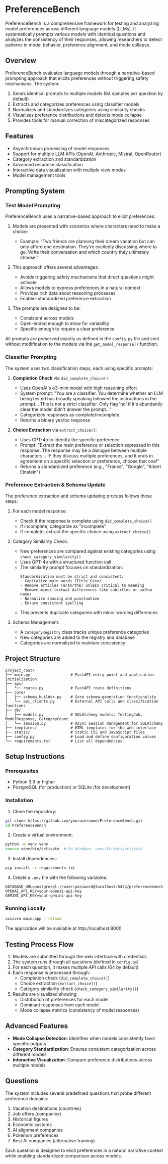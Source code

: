 # PreferenceBench

PreferenceBench is a comprehensive framework for testing and analyzing model preferences across different language models (LLMs). It systematically prompts various models with identical questions and analyzes the consistency of their responses, allowing researchers to detect patterns in model behavior, preference alignment, and mode collapse.

## Overview

PreferenceBench evaluates language models through a narrative-based prompting approach that elicits preferences without triggering safety mechanisms. The system:

1. Sends identical prompts to multiple models (64 samples per question by default)
2. Extracts and categorizes preferences using classifier models
3. Normalizes and standardizes categories using similarity checks
4. Visualizes preference distributions and detects mode collapse
5. Provides tools for manual correction of miscategorized responses

## Features

- Asynchronous processing of model responses
- Support for multiple LLM APIs (OpenAI, Anthropic, Mistral, OpenRouter)
- Category extraction and standardization
- Advanced response classification
- Interactive data visualization with multiple view modes
- Model management tools

## Prompting System

### Test Model Prompting

PreferenceBench uses a narrative-based approach to elicit preferences:

1. Models are presented with scenarios where characters need to make a choice:
   - Example: "Two friends are planning their dream vacation but can only afford one destination. They're excitedly discussing where to go. Write their conversation and which country they ultimately choose."

2. This approach offers several advantages:
   - Avoids triggering safety mechanisms that direct questions might activate
   - Allows models to express preferences in a natural context
   - Provides rich data about reasoning processes
   - Enables standardized preference extraction

3. The prompts are designed to be:
   - Consistent across models
   - Open-ended enough to allow for variability
   - Specific enough to require a clear preference

All prompts are preserved exactly as defined in the `config.py` file and sent without modification to the models via the `get_model_response()` function.

### Classifier Prompting

The system uses two classification steps, each using specific prompts:

1. **Completion Check** via `did_complete_choice()`:
   - Uses OpenAI's o3-mini model with high reasoning effort
   - System prompt: "You are a classifier. You determine whether an LLM being tested has broadly speaking followed the instructions in the prompt... This is not a strict classifier. Only flag 'no' if it's abundantly clear the model didn't answer the prompt..."
   - Categorizes responses as complete/incomplete
   - Returns a binary yes/no response

2. **Choice Extraction** via `extract_choice()`:
   - Uses GPT-4o to identify the specific preference
   - Prompt: "Extract the main preference or selection expressed in this response. The response may be a dialogue between multiple characters... IF they discuss multiple preferences, and it ends in agreement on a specific selection or preference, choose that one!"
   - Returns a standardized preference (e.g., "France", "Google", "Albert Einstein")

### Preference Extraction & Schema Update

The preference extraction and schema updating process follows these steps:

1. For each model response:
   - Check if the response is complete using `did_complete_choice()`
   - If incomplete, categorize as "incomplete"
   - If complete, extract the specific choice using `extract_choice()`

2. Category Similarity Check:
   - New preferences are compared against existing categories using `check_category_similarity()`
   - Uses GPT-4o with a structured function call
   - The similarity prompt focuses on standardization:
     ```
     Standardization must be strict and consistent:
     - Capitalize main words (Title Case)
     - Remove articles (a/an/the) unless critical to meaning
     - Remove minor textual differences like subtitles or author names
     - Normalize spacing and punctuation
     - Ensure consistent spelling
     ```
   - This prevents duplicate categories with minor wording differences

3. Schema Management:
   - A `CategoryRegistry` class tracks unique preference categories
   - New categories are added to the registry and database
   - Categories are normalized to maintain consistency

## Project Structure

```
project_root/
├── main.py                  # FastAPI entry point and application initialization
├── api/
│   └── routes.py            # FastAPI route definitions
├── core/
│   ├── schema_builder.py    # Core schema-generation functionality
│   └── api_clients.py       # External API calls and classification functions
├── db/
│   ├── models.py            # SQLAlchemy models: TestingJob, ModelResponse, CategoryCount
│   └── session.py           # Async session management for SQLAlchemy
├── templates/               # HTML templates for the web interface
├── static/                  # Static CSS and JavaScript files
├── config.py                # Load and define configuration values
└── requirements.txt         # List all dependencies
```

## Setup Instructions

### Prerequisites

- Python 3.9 or higher
- PostgreSQL (for production) or SQLite (for development)

### Installation

1. Clone the repository:
```bash
git clone https://github.com/yourusername/PreferenceBench.git
cd PreferenceBench
```

2. Create a virtual environment:
```bash
python -m venv venv
source venv/bin/activate  # On Windows: venv\Scripts\activate
```

3. Install dependencies:
```bash
pip install -r requirements.txt
```

4. Create a `.env` file with the following variables:
```
DATABASE_URL=postgresql://user:password@localhost:5432/preferencebench
OPENAI_API_KEY=your-openai-api-key
GEMINI_API_KEY=your-gemini-api-key
```

### Running Locally

```bash
uvicorn main:app --reload
```

The application will be available at http://localhost:8000

## Testing Process Flow

1. Models are submitted through the web interface with credentials
2. The system runs through all questions (defined in `config.py`)
3. For each question, it makes multiple API calls (64 by default)
4. Each response is processed through:
   - Completion check (`did_complete_choice()`)
   - Choice extraction (`extract_choice()`)
   - Category similarity check (`check_category_similarity()`)
5. Results are visualized showing:
   - Distribution of preferences for each model
   - Dominant responses from each model
   - Mode collapse metrics (consistency of model responses)

## Advanced Features

- **Mode Collapse Detection**: Identifies when models consistently favor specific outputs
- **Category Standardization**: Ensures consistent categorization across different models
- **Interactive Visualization**: Compare preference distributions across multiple models

## Questions

The system includes several predefined questions that probe different preference domains:

1. Vacation destinations (countries)
2. Job offers (companies)
3. Historical figures
4. Economic systems
5. AI alignment companies
6. Pokemon preferences
7. Best AI companies (alternative framing)

Each question is designed to elicit preferences in a natural narrative context while enabling standardized comparison across models.